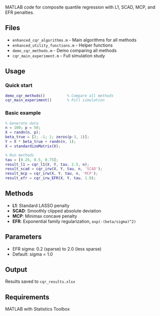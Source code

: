 MATLAB code for composite quantile regression with L1, SCAD, MCP, and EFR penalties.

## Files

- `enhanced_cqr_algorithms.m` - Main algorithms for all methods
- `enhanced_utility_functions.m` - Helper functions
- `demo_cqr_methods.m` - Demo comparing all methods
- `cqr_main_experiment.m` - Full simulation study

## Usage

### Quick start

```matlab
demo_cqr_methods()          % Compare all methods
cqr_main_experiment()       % Full simulation
```

### Basic example

```matlab
% Generate data
n = 100; p = 50;
X = randn(n, p);
beta_true = [2; -1; 1; zeros(p-3, 1)];
Y = X * beta_true + randn(n, 1);
X = standardizeMatrix(X);

% Run methods
tau = [0.25, 0.5, 0.75];
result_l1 = cqr_l1(X, Y, tau, 2.5, n);
result_scad = cqr_irw(X, Y, tau, n, 'SCAD');
result_mcp = cqr_irw(X, Y, tau, n, 'MCP');
result_efr = cqr_irw_EFR(X, Y, tau, 1.0);
```

## Methods

- **L1**: Standard LASSO penalty
- **SCAD**: Smoothly clipped absolute deviation
- **MCP**: Minimax concave penalty  
- **EFR**: Exponential family regularization, `exp(-(beta/sigma)^2)`

## Parameters

- EFR sigma: 0.2 (sparse) to 2.0 (less sparse)
- Default: sigma = 1.0

## Output

Results saved to `cqr_results.xlsx`

## Requirements

MATLAB with Statistics Toolbox
